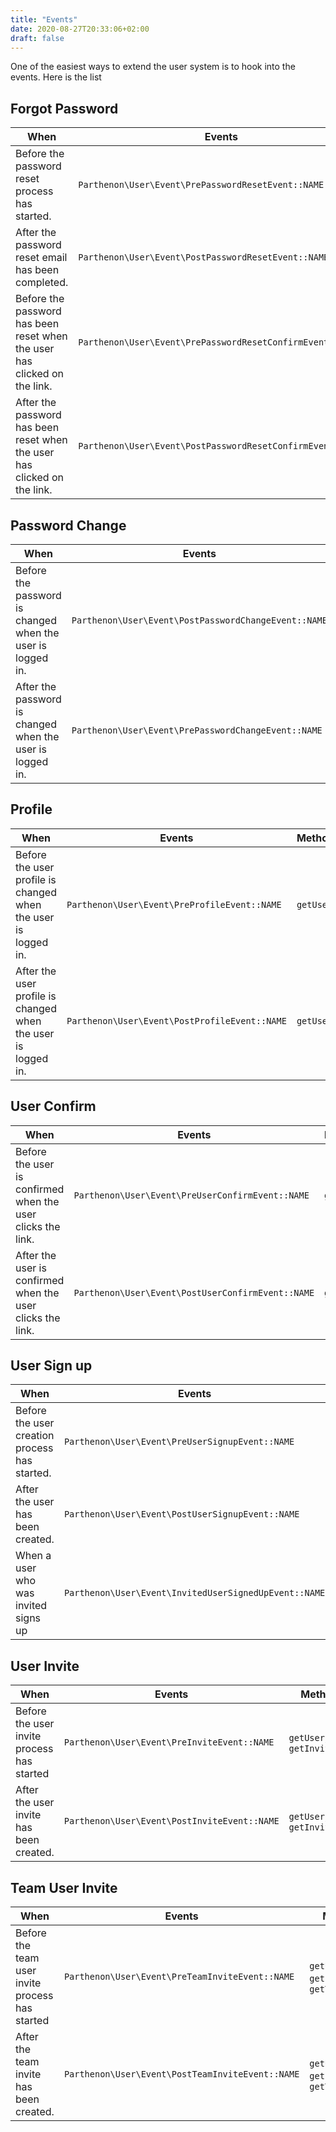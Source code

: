 ```yaml
---
title: "Events"
date: 2020-08-27T20:33:06+02:00
draft: false
---
```

One of the easiest ways to extend the user system is to hook into the events. Here is the list

## Forgot Password

| When | Events | Methods |
| --- | --- | --- |
| Before the password reset process has started. | `Parthenon\User\Event\PrePasswordResetEvent::NAME` | `getUser`, `getPasswordReset` |
| After the password reset email has been completed. | `Parthenon\User\Event\PostPasswordResetEvent::NAME` | `getUser`, `getPasswordReset` |
| Before the password has been reset when the user has clicked on the link. | `Parthenon\User\Event\PrePasswordResetConfirmEvent::NAME` | `getUser` |
| After the password has been reset when the user has clicked on the link. | `Parthenon\User\Event\PostPasswordResetConfirmEvent::NAME` | `getUser` |

## Password Change

| When | Events | Methods |
| --- | --- | --- |
| Before the password is changed when the user is logged in. | `Parthenon\User\Event\PostPasswordChangeEvent::NAME` | `getUser` |
| After the password is changed when the user is logged in. | `Parthenon\User\Event\PrePasswordChangeEvent::NAME` | `getUser` |

## Profile

| When | Events | Methods |
| --- | --- | --- |
| Before the user profile is changed when the user is logged in. | `Parthenon\User\Event\PreProfileEvent::NAME` | `getUser` |
| After the user profile is changed when the user is logged in. | `Parthenon\User\Event\PostProfileEvent::NAME` | `getUser` |

## User Confirm

| When | Events | Methods |
| --- | --- | --- |
| Before the user is confirmed when the user clicks the link. | `Parthenon\User\Event\PreUserConfirmEvent::NAME` | `getUser` |
| After the user is confirmed when the user clicks the link. | `Parthenon\User\Event\PostUserConfirmEvent::NAME` | `getUser` |

## User Sign up

| When | Events | Methods |
| --- | --- | --- |
| Before the user creation process has started. | `Parthenon\User\Event\PreUserSignupEvent::NAME` | `getUser` |
| After the user has been created. | `Parthenon\User\Event\PostUserSignupEvent::NAME` | `getUser` |
| When a user who was invited signs up | `Parthenon\User\Event\InvitedUserSignedUpEvent::NAME` |  `getUser`, `getInviteCode` |

## User Invite

| When | Events | Methods |
| --- | --- | --- |
| Before the user invite process has started | `Parthenon\User\Event\PreInviteEvent::NAME` | `getUser`, `getInviteCode` |
| After the user invite has been created. | `Parthenon\User\Event\PostInviteEvent::NAME` | `getUser`, `getInviteCode` |

## Team User Invite

| When | Events | Methods |
| --- | --- | --- |
| Before the team user invite process has started | `Parthenon\User\Event\PreTeamInviteEvent::NAME` | `getUser`, `getInviteCode`, `getTeam` |
| After the team invite has been created. | `Parthenon\User\Event\PostTeamInviteEvent::NAME` | `getUser`, `getInviteCode`, `getTeam` |
